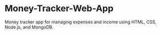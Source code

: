 ﻿# Money-Tracker-Web-App
Money tracker app for managing expenses and income using HTML,
 CSS, Node.js, and MongoDB.
